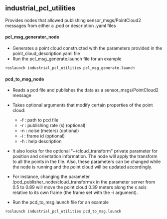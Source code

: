 ## industrial_pcl_utilities

Provides nodes that allowed publishing sensor_msgs/PointCloud2 messages from either a .pcd or description .yaml files

#### pcl_msg_generator_node

- Generates a point cloud constructed with the parameters provided in the point_cloud_description.yaml file
- Run the pcl_msg_generate.launch file for an example
```
roslaunch industrial_pcl_utilities pcl_msg_generate.launch
```

#### pcd_to_msg_node

- Reads a pcd file and publishes the data as a sensor_msgs/PointCloud2 message
- Takes optional arguments that modify certain properties of the point cloud:
  
  * -f : path to pcd file
  * -r : publishing rate (s) (optional)
  * -n : noise (meters) (optional)
  * -i : frame id (optional)
  * -h : help description
  
- It also looks for the optional "~/cloud_transform" private parameter for position and orientation information.  The
node will  apply the transform to all the points in the file.  Also, these parameters can be changed while the node is running
and the point cloud will be updated accordingly.
- For instance, changing the parameter /pcd_publisher_node/cloud_transform/x in the parameter server from 0.5 to 0.89 will
move the point cloud 0.39 meters along the x axis relative to its own frame (the frame set with the -i argument).
-  Run the pcd_to_msg.launch file for an example
```
roslaunch industrial_pcl_utilities pcd_to_msg.launch
```
